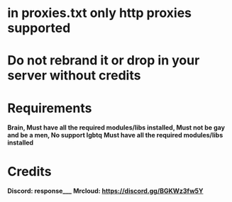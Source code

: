 # in proxies.txt only http proxies supported

# Do not rebrand it or drop in your server without credits

# Requirements
**Brain, Must have all the required modules/libs installed, Must not be gay and be a men, No support lgbtq**
**Must have all the required modules/libs installed**

# Credits
**Discord: response___**
**Mrcloud: https://discord.gg/BGKWz3fw5Y**
